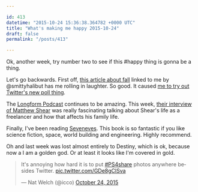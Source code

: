 ```yaml
---

id: 413
datetime: "2015-10-24 15:36:38.364782 +0000 UTC"
title: "What's making me happy 2015-10-24"
draft: false
permalink: "/posts/413"

---
```


Ok, another week, try number two to see if this #happy thing is gonna be a thing.

Let's go backwards. First off, [this article about fall](http://www.mcsweeneys.net/articles/its-decorative-gourd-season-motherfuckers) linked to me by @smittyhalibut has me rolling in laughter. So good. It caused [me to try out Twitter's new poll thing](https://twitter.com/icco/status/657936870140190721).

The [Longform Podcast](https://longform.org/podcast) continues to be amazing. This week, [their interview of Matthew Shear](https://longform.org/posts/longform-podcast-163-matthew-shaer) was really fascinating talking about Shear's life as a freelancer and how that affects his family life.

Finally, I've been reading [Seveneves](https://www.goodreads.com/book/show/22752699-seveneves). This book is so fantastic if you like science fiction, space, world building and engineering. Highly recommend.

Oh and last week was lost almost entirely to Destiny, which is ok, because now a I am a golden god. Or at least it looks like I'm covered in gold.

<blockquote class="twitter-tweet" lang="en"><p lang="en" dir="ltr">It&#39;s annoying how hard it is to put <a href="https://twitter.com/hashtag/PS4share?src=hash">#PS4share</a> photos anywhere besides Twitter. <a href="https://t.co/GDe8gClSva">pic.twitter.com/GDe8gClSva</a></p>&mdash; Nat Welch (@icco) <a href="https://twitter.com/icco/status/657943151626330117">October 24, 2015</a></blockquote>
<script async src="//platform.twitter.com/widgets.js" charset="utf-8"></script>
